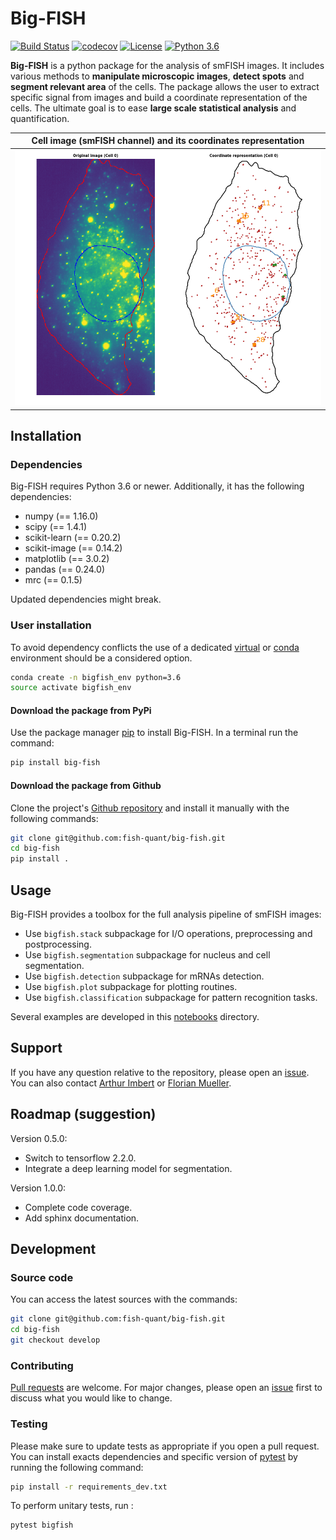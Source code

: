 # Big-FISH

[![Build Status](https://travis-ci.com/fish-quant/big-fish.svg?branch=master)](https://travis-ci.com/fish-quant/big-fish)
[![codecov](https://codecov.io/gh/fish-quant/big-fish/branch/master/graph/badge.svg)](https://codecov.io/gh/fish-quant/big-fish)
[![License](https://img.shields.io/badge/license-BSD%203--Clause-green)](https://github.com/fish-quant/big-fish/blob/master/LICENSE)
[![Python 3.6](https://img.shields.io/badge/python-3.6-blue.svg)](https://www.python.org/downloads/release/python-360/)

**Big-FISH** is a python package for the analysis of smFISH images. It includes various methods to **manipulate microscopic images**, **detect spots** and **segment relevant area** of the cells. The package allows the user to extract specific signal from images and build a coordinate representation of the cells. The ultimate goal is to ease **large scale statistical analysis** and quantification.

| Cell image (smFISH channel) and its coordinates representation |
| ------------- |
| ![](images/plot_cell.png "Nucleus in blue, mRNAs in red, foci in orange and transcription sites in green") |

## Installation

### Dependencies

Big-FISH requires Python 3.6 or newer. Additionally, it has the following dependencies:

- numpy (== 1.16.0)
- scipy (== 1.4.1)
- scikit-learn (== 0.20.2)
- scikit-image (== 0.14.2)
- matplotlib (== 3.0.2)
- pandas (== 0.24.0)
- mrc (== 0.1.5)

Updated dependencies might break.

### User installation

To avoid dependency conflicts the use of a dedicated [virtual](https://docs.python.org/3.6/library/venv.html) or [conda](https://docs.conda.io/projects/conda/en/latest/user-guide/tasks/manage-environments.html) environment should be a considered option.

```bash
conda create -n bigfish_env python=3.6
source activate bigfish_env
```

#### Download the package from PyPi

Use the package manager [pip](https://pip.pypa.io/en/stable/) to install Big-FISH. In a terminal run the command:

```bash
pip install big-fish
```

#### Download the package from Github

Clone the project's [Github repository](https://github.com/fish-quant/big-fish) and install it manually with the following commands:

```bash
git clone git@github.com:fish-quant/big-fish.git
cd big-fish
pip install .
```

## Usage

Big-FISH provides a toolbox for the full analysis pipeline of smFISH images:
- Use `bigfish.stack` subpackage for I/O operations, preprocessing and postprocessing.
- Use `bigfish.segmentation` subpackage for nucleus and cell segmentation.
- Use `bigfish.detection` subpackage for mRNAs detection.
- Use `bigfish.plot` subpackage for plotting routines.
- Use `bigfish.classification` subpackage for pattern recognition tasks.

Several examples are developed in this [notebooks](https://github.com/fish-quant/big-fish-examples/tree/master/notebooks) directory.

## Support

If you have any question relative to the repository, please open an [issue](https://github.com/fish-quant/big-fish/issues). You can also contact [Arthur Imbert](mailto:arthur.imbert@mines-paristech.fr) or [Florian Mueller](mailto:muellerf.research@gmail.com).

## Roadmap (suggestion)

Version 0.5.0:
- Switch to tensorflow 2.2.0.
- Integrate a deep learning model for segmentation.

Version 1.0.0:
- Complete code coverage.
- Add sphinx documentation.

## Development

### Source code

You can access the latest sources with the commands:

```bash
git clone git@github.com:fish-quant/big-fish.git
cd big-fish
git checkout develop
```

### Contributing

[Pull requests](https://github.com/fish-quant/big-fish/pulls) are welcome. For major changes, please open an [issue](https://github.com/fish-quant/big-fish/issues) first to discuss what you would like to change.

### Testing

Please make sure to update tests as appropriate if you open a pull request. You can install exacts dependencies and specific version of [pytest](https://docs.pytest.org/en/latest/) by running the following command:

```bash
pip install -r requirements_dev.txt
```

To perform unitary tests, run : 

```bash
pytest bigfish
```
